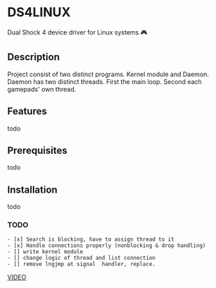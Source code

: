 # DS4LINUX
Dual Shock 4 device driver for Linux systems :video_game:

## Description
Project consist of two distinct programs. Kernel module and Daemon.
Daemon has two distinct threads. First the main loop. Second each gamepads' own thread. 

## Features
todo
## Prerequisites
todo
## Installation
todo

### TODO
```
- [x] Search is blocking, have to assign thread to it
- [x] Handle connections properly (nonblocking & drop handling)
- [] write kernel module
- [] change logic of thread and list connection
- [] remove lngjmp at signal  handler, replace.
```

[VIDEO](https://www.linkedin.com/posts/rashadmlk_httpslnkdinec7ukfpj-activity-7319479713092038658-YIsa?utm_source=share&utm_medium=member_android&rcm=ACoAAEcHROQBsrusup3N3dM5TE14DwDFTKPy7wg)
